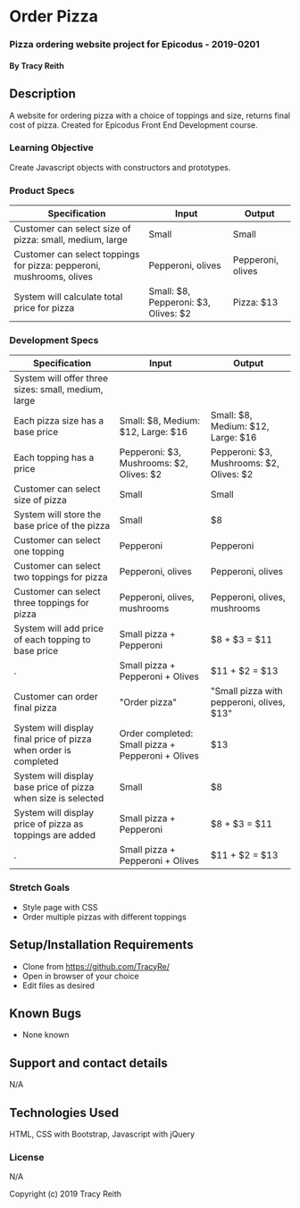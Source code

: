 # Order Pizza

### Pizza ordering website project for Epicodus - 2019-0201

#### By Tracy Reith

## Description

A website for ordering pizza with a choice of toppings and size, returns final cost of pizza. Created for Epicodus Front End Development course.

### Learning Objective

Create Javascript objects with constructors and prototypes.

### Product Specs

Specification | Input | Output
------------- | ----- | ------
Customer can select size of pizza: small, medium, large | Small | Small
Customer can select toppings for pizza: pepperoni, mushrooms, olives | Pepperoni, olives | Pepperoni, olives
System will calculate total price for pizza | Small: $8, Pepperoni: $3, Olives: $2 | Pizza: $13

### Development Specs

Specification | Input | Output
------------- | ----- | ------
System will offer three sizes: small, medium, large | |
Each pizza size has a base price | Small: $8, Medium: $12, Large: $16 | Small: $8, Medium: $12, Large: $16
Each topping has a price | Pepperoni: $3, Mushrooms: $2, Olives: $2 | Pepperoni: $3, Mushrooms: $2, Olives: $2
Customer can select size of pizza | Small | Small
System will store the base price of the pizza | Small | $8
Customer can select one topping | Pepperoni | Pepperoni
Customer can select two toppings for pizza | Pepperoni, olives | Pepperoni, olives
Customer can select three toppings for pizza | Pepperoni, olives, mushrooms | Pepperoni, olives, mushrooms
System will add price of each topping to base price | Small pizza + Pepperoni | $8 + $3 = $11
. | Small pizza + Pepperoni + Olives | $11 + $2 = $13
Customer can order final pizza | "Order pizza" | "Small pizza with pepperoni, olives, $13"
System will display final price of pizza when order is completed | Order completed: Small pizza + Pepperoni + Olives  | $13
System will display base price of pizza when size is selected | Small | $8
System will display price of pizza as toppings are added | Small pizza + Pepperoni | $8 + $3 = $11
. | Small pizza + Pepperoni + Olives | $11 + $2 = $13

### Stretch Goals

* Style page with CSS
* Order multiple pizzas with different toppings

## Setup/Installation Requirements

* Clone from https://github.com/TracyRe/
* Open in browser of your choice
* Edit files as desired


## Known Bugs

* None known

## Support and contact details

N/A

## Technologies Used

HTML, CSS with Bootstrap, Javascript with jQuery

### License

N/A

Copyright (c) 2019 Tracy Reith
